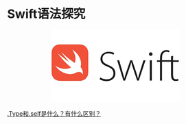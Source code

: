 # Swift语法探究

<p align="center">
<img src="/resources/swift.png">
</p>

[.Type和.self是什么？有什么区别？](https://github.com/ChinaWxq/iOS-Tutorial/tree/master/Language/Swift/%E5%85%83%E7%B1%BB%E5%9E%8B) 